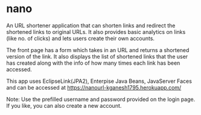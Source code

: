 # nano
An URL shortener application that can shorten links and redirect the shortened links to original URLs.
It also provides basic analytics on links (like no. of clicks) and lets users create their own accounts.

The front page has a form which takes in an URL and returns a shortened version of the link.
It also displays the list of shortened links that the user has created along with the info of how many times each link has been accessed.

This app uses EclipseLink(JPA2), Enterpise Java Beans, JavaServer Faces and can be accessed at https://nanourl-kganesh1795.herokuapp.com/

Note: Use the prefilled username and password provided on the login page. If you like, you can also create a new account.
